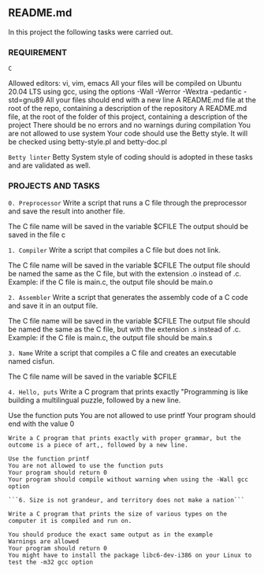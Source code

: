 ## README.md

In this project the following tasks were carried out.

### REQUIREMENT

```C```

Allowed editors: vi, vim, emacs
All your files will be compiled on Ubuntu 20.04 LTS using gcc, using the options -Wall -Werror -Wextra -pedantic -std=gnu89
All your files should end with a new line
A README.md file at the root of the repo, containing a description of the repository
A README.md file, at the root of the folder of this project, containing a description of the project
There should be no errors and no warnings during compilation
You are not allowed to use system
Your code should use the Betty style. It will be checked using betty-style.pl and betty-doc.pl

```Betty linter```
Betty System style of coding should is adopted in these tasks and are validated as well.

### PROJECTS AND TASKS

```0. Preprocessor```
Write a script that runs a C file through the preprocessor and save the result into another file.

The C file name will be saved in the variable $CFILE
The output should be saved in the file c

```1. Compiler```
Write a script that compiles a C file but does not link.

The C file name will be saved in the variable $CFILE
The output file should be named the same as the C file, but with the extension .o instead of .c.
Example: if the C file is main.c, the output file should be main.o

```2. Assembler```
Write a script that generates the assembly code of a C code and save it in an output file.

The C file name will be saved in the variable $CFILE
The output file should be named the same as the C file, but with the extension .s instead of .c.
Example: if the C file is main.c, the output file should be main.s

```3. Name```
Write a script that compiles a C file and creates an executable named cisfun.

The C file name will be saved in the variable $CFILE

```4. Hello, puts```
Write a C program that prints exactly "Programming is like building a multilingual puzzle, followed by a new line.

Use the function puts
You are not allowed to use printf
Your program should end with the value 0

```5. Hello, printf
Write a C program that prints exactly with proper grammar, but the outcome is a piece of art,, followed by a new line.

Use the function printf
You are not allowed to use the function puts
Your program should return 0
Your program should compile without warning when using the -Wall gcc option

```6. Size is not grandeur, and territory does not make a nation```

Write a C program that prints the size of various types on the computer it is compiled and run on.

You should produce the exact same output as in the example
Warnings are allowed
Your program should return 0
You might have to install the package libc6-dev-i386 on your Linux to test the -m32 gcc option

